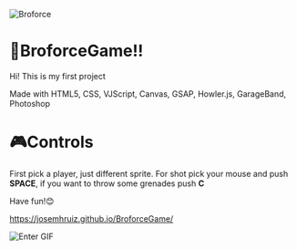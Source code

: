 ![Broforce](https://github.com/JoseMHRuiz/BroforceGame/blob/master/img/BroforceHD.png?raw=true)

# 🎯BroforceGame!!

Hi! This is my first project

Made with HTML5, CSS, VJScript, Canvas, GSAP, Howler.js, GarageBand, Photoshop

# 🎮Controls

First pick a player, just different sprite.
For shot pick your mouse and push **SPACE**, if you want to throw some grenades push **C**

Have fun!😊

https://josemhruiz.github.io/BroforceGame/

![Enter GIF](https://github.com/JoseMHRuiz/BroforceGame/blob/master/img/2020-01-31%2012.55.26.gif?raw=true)
